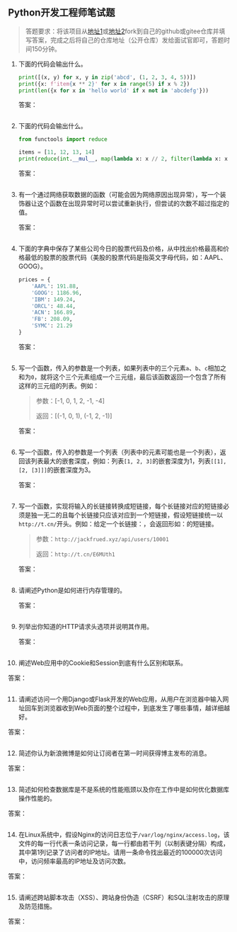 ## Python开发工程师笔试题

> 答题要求：将该项目从[地址1]()或[地址2]()fork到自己的github或gitee仓库并填写答案，完成之后将自己的仓库地址（公开仓库）发给面试官即可，答题时间150分钟。

1. 下面的代码会输出什么。

   ```Python
   print([(x, y) for x, y in zip('abcd', (1, 2, 3, 4, 5))])
   print({x: f'item{x ** 2}' for x in range(5) if x % 2})
   print(len({x for x in 'hello world' if x not in 'abcdefg'}))
   ```

   答案：

   ```
   
   ```

2. 下面的代码会输出什么。

   ```Python
   from functools import reduce
   
   items = [11, 12, 13, 14] 
   print(reduce(int.__mul__, map(lambda x: x // 2, filter(lambda x: x ** 2 > 150, items))))
   ```

   答案：

   ```
   
   ```

3. 有一个通过网络获取数据的函数（可能会因为网络原因出现异常），写一个装饰器让这个函数在出现异常时可以尝试重新执行，但尝试的次数不超过指定的值。

   答案：

   ```Python
   
   ```

4. 下面的字典中保存了某些公司今日的股票代码及价格，从中找出价格最高和价格最低的股票的股票代码（美股的股票代码是指英文字母代码，如：AAPL、GOOG）。

   ```Python
   prices = {
       'AAPL': 191.88,
       'GOOG': 1186.96,
       'IBM': 149.24,
       'ORCL': 48.44,
       'ACN': 166.89,
       'FB': 208.09,
       'SYMC': 21.29
   }
   ```

   答案：

   ```Python
   
   ```

5. 写一个函数，传入的参数是一个列表，如果列表中的三个元素`a`、`b`、`c`相加之和为`0`，就将这个三个元素组成一个三元组，最后该函数返回一个包含了所有这样的三元组的列表。例如：

   > 参数：[-1, 0, 1, 2, -1, -4]
   >
   > 返回：[(-1, 0, 1), (-1, 2, -1)]

   答案：

   ```Python
   
   ```

6. 写一个函数，传入的参数是一个列表（列表中的元素可能也是一个列表），返回该列表最大的嵌套深度，例如：列表`[1, 2, 3]`的嵌套深度为1，列表`[[1], [2, [3]]]`的嵌套深度为3。

   答案：

   ```Python
   
   ```

7. 写一个函数，实现将输入的长链接转换成短链接，每个长链接对应的短链接必须是独一无二的且每个长链接只应该对应到一个短链接，假设短链接统一以`http://t.cn/`开头。例如：给定一个长链接：，会返回形如：的短链接。

   > 参数：`http://jackfrued.xyz/api/users/10001`
   >
   > 返回：`http://t.cn/E6MUth1`

   答案：

   ```Python
   
   ```

8. 请阐述Python是如何进行内存管理的。

   答案：

   ```
   
   ```

9. 列举出你知道的HTTP请求头选项并说明其作用。

   答案：

   ```
   
   ```

10. 阐述Web应用中的Cookie和Session到底有什么区别和联系。

   答案：

   ```
   
   ```

11. 请阐述访问一个用Django或Flask开发的Web应用，从用户在浏览器中输入网址回车到浏览器收到Web页面的整个过程中，到底发生了哪些事情，越详细越好。

   答案：

   ```
   
   ```

12. 简述你认为新浪微博是如何让订阅者在第一时间获得博主发布的消息。

   答案：

   ```
   
   ```

13. 简述如何检查数据库是不是系统的性能瓶颈以及你在工作中是如何优化数据库操作性能的。

   答案：

   ```
   
   ```

14. 在Linux系统中，假设Nginx的访问日志位于`/var/log/nginx/access.log`，该文件的每一行代表一条访问记录，每一行都由若干列（以制表键分隔）构成，其中第1列记录了访问者的IP地址。请用一条命令找出最近的100000次访问中，访问频率最高的IP地址及访问次数。

   答案：

   ```Shell
   
   ```

15. 请阐述跨站脚本攻击（XSS）、跨站身份伪造（CSRF）和SQL注射攻击的原理及防范措施。

   答案：

   ```
   
   ```
